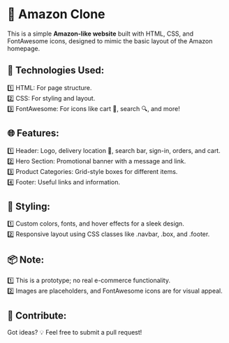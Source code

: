 # 🛒 Amazon Clone
This is a simple **Amazon-like website** built with HTML, CSS, and FontAwesome icons, designed to mimic the basic layout of the Amazon homepage.

## 🚀 Technologies Used:

1️⃣ HTML: For page structure. <br>
2️⃣ CSS: For styling and layout. <br>
3️⃣ FontAwesome: For icons like cart 🛒, search 🔍, and more! <br>


## 🌐 Features:
1️⃣ Header: Logo, delivery location 📍, search bar, sign-in, orders, and cart. <br>
2️⃣ Hero Section: Promotional banner with a message and link. <br>
3️⃣ Product Categories: Grid-style boxes for different items. <br>
4️⃣ Footer: Useful links and information. <br>


## 🎨 Styling:

1️⃣ Custom colors, fonts, and hover effects for a sleek design. <br>
2️⃣ Responsive layout using CSS classes like .navbar, .box, and .footer. <br>


## 📦 Note:
1️⃣ This is a prototype; no real e-commerce functionality. <br>
2️⃣ Images are placeholders, and FontAwesome icons are for visual appeal. <br>


## 🤝 Contribute:
Got ideas? 💡 Feel free to submit a pull request!
